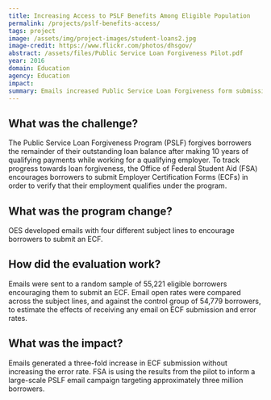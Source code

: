 ```yaml
---
title: Increasing Access to PSLF Benefits Among Eligible Population
permalink: /projects/pslf-benefits-access/
tags: project
image: /assets/img/project-images/student-loans2.jpg
image-credit: https://www.flickr.com/photos/dhsgov/
abstract: /assets/files/Public Service Loan Forgiveness Pilot.pdf
year: 2016
domain: Education
agency: Education
impact:
summary: Emails increased Public Service Loan Forgiveness form submissios three-fold without increasing the error rate.
---
```

## What was the challenge?

The Public Service Loan Forgiveness Program (PSLF) forgives borrowers the remainder of their outstanding loan balance after making 10 years of qualifying payments while working for a qualifying employer. To track progress towards loan forgiveness, the Office of Federal Student Aid (FSA) encourages borrowers to submit Employer Certification Forms (ECFs) in order to verify that their employment qualifies under the program.

## What was the program change?

OES developed emails with four different subject lines to encourage borrowers to submit an ECF.

## How did the evaluation work?

Emails were sent to a random sample of 55,221 eligible borrowers encouraging them to submit an ECF. Email open rates were compared across the subject lines, and against the control group of 54,779 borrowers, to estimate the effects of receiving any email on ECF submission and error rates.

## What was the impact?

Emails generated a three-fold increase in ECF submission without increasing the error rate. FSA is using the results from the pilot to inform a large-scale PSLF email campaign targeting approximately three million borrowers.
